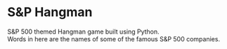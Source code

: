 # S&P Hangman

S&P 500 themed Hangman game built using Python.
<br>
Words in here are the names of some of the famous S&P 500 companies.
